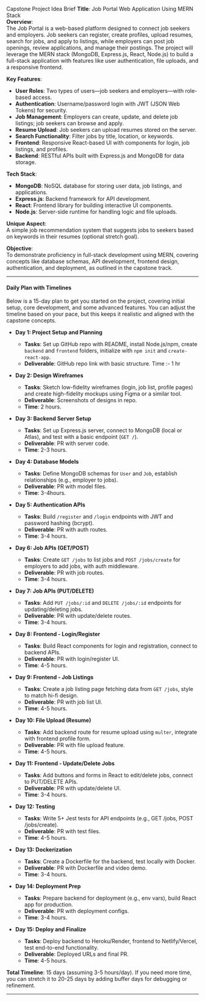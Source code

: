 
 Capstone Project Idea Brief
**Title**: Job Portal Web Application Using MERN Stack  
**Overview**:  
The Job Portal is a web-based platform designed to connect job seekers and employers. Job seekers can register, create profiles, upload resumes, search for jobs, and apply to listings, while employers can post job openings, review applications, and manage their postings. The project will leverage the MERN stack (MongoDB, Express.js, React, Node.js) to build a full-stack application with features like user authentication, file uploads, and a responsive frontend.  

**Key Features**:  
- **User Roles**: Two types of users—job seekers and employers—with role-based access.  
- **Authentication**: Username/password login with JWT (JSON Web Tokens) for security.  
- **Job Management**: Employers can create, update, and delete job listings; job seekers can browse and apply.  
- **Resume Upload**: Job seekers can upload resumes stored on the server.  
- **Search Functionality**: Filter jobs by title, location, or keywords.  
- **Frontend**: Responsive React-based UI with components for login, job listings, and profiles.  
- **Backend**: RESTful APIs built with Express.js and MongoDB for data storage.  

**Tech Stack**:  
- **MongoDB**: NoSQL database for storing user data, job listings, and applications.  
- **Express.js**: Backend framework for API development.  
- **React**: Frontend library for building interactive UI components.  
- **Node.js**: Server-side runtime for handling logic and file uploads.  

**Unique Aspect**:  
A simple job recommendation system that suggests jobs to seekers based on keywords in their resumes (optional stretch goal).  

**Objective**:  
To demonstrate proficiency in full-stack development using MERN, covering concepts like database schemas, API development, frontend design, authentication, and deployment, as outlined in the capstone track.  

---

#### Daily Plan with Timelines
Below is a 15-day plan to get you started on the project, covering initial setup, core development, and some advanced features. You can adjust the timeline based on your pace, but this keeps it realistic and aligned with the capstone concepts.

- **Day 1: Project Setup and Planning**  
  - **Tasks**: Set up GitHub repo with README, install Node.js/npm, create `backend` and `frontend` folders, initialize with `npm init` and `create-react-app`.  
  - **Deliverable**: GitHub repo link with basic structure. 
Time :- 1 hr

- **Day 2: Design Wireframes**  
  - **Tasks**: Sketch low-fidelity wireframes (login, job list, profile pages) and create high-fidelity mockups using Figma or a similar tool.  
  - **Deliverable**: Screenshots of designs in repo.  
  - **Time**: 2 hours.  

- **Day 3: Backend Server Setup**  
  - **Tasks**: Set up Express.js server, connect to MongoDB (local or Atlas), and test with a basic endpoint (`GET /`).  
  - **Deliverable**: PR with server code.  
  - **Time**: 2-3 hours.  

- **Day 4: Database Models**  
  - **Tasks**: Define MongoDB schemas for `User` and `Job`, establish relationships (e.g., employer to jobs).  
  - **Deliverable**: PR with model files.  
  - **Time**: 3-4hours.  

- **Day 5: Authentication APIs**  
  - **Tasks**: Build `/register` and `/login` endpoints with JWT and password hashing (bcrypt).  
  - **Deliverable**: PR with auth routes.  
  - **Time**: 3-4  hours.  

- **Day 6: Job APIs (GET/POST)**  
  - **Tasks**: Create `GET /jobs` to list jobs and `POST /jobs/create` for employers to add jobs, with auth middleware.  
  - **Deliverable**: PR with job routes.  
  - **Time**: 3-4 hours.  

- **Day 7: Job APIs (PUT/DELETE)**  
  - **Tasks**: Add `PUT /jobs/:id` and `DELETE /jobs/:id` endpoints for updating/deleting jobs.  
  - **Deliverable**: PR with update/delete routes.  
  - **Time**: 3-4 hours.  

- **Day 8: Frontend - Login/Register**  
  - **Tasks**: Build React components for login and registration, connect to backend APIs.  
  - **Deliverable**: PR with login/register UI.  
  - **Time**: 4-5 hours.  

- **Day 9: Frontend - Job Listings**  
  - **Tasks**: Create a job listing page fetching data from `GET /jobs`, style to match hi-fi design.  
  - **Deliverable**: PR with job list UI.  
  - **Time**: 4-5 hours.  

- **Day 10: File Upload (Resume)**  
  - **Tasks**: Add backend route for resume upload using `multer`, integrate with frontend profile form.  
  - **Deliverable**: PR with file upload feature.  
  - **Time**: 4-5 hours.  

- **Day 11: Frontend - Update/Delete Jobs**  
  - **Tasks**: Add buttons and forms in React to edit/delete jobs, connect to PUT/DELETE APIs.  
  - **Deliverable**: PR with update/delete UI.  
  - **Time**: 3-4 hours.  

- **Day 12: Testing**  
  - **Tasks**: Write 5+ Jest tests for API endpoints (e.g., GET /jobs, POST /jobs/create).  
  - **Deliverable**: PR with test files.  
  - **Time**: 4-5 hours.  

- **Day 13: Dockerization**  
  - **Tasks**: Create a Dockerfile for the backend, test locally with Docker.  
  - **Deliverable**: PR with Dockerfile and video demo.  
  - **Time**: 3-4 hours.  

- **Day 14: Deployment Prep**  
  - **Tasks**: Prepare backend for deployment (e.g., env vars), build React app for production.  
  - **Deliverable**: PR with deployment configs.  
  - **Time**: 3-4 hours.  

- **Day 15: Deploy and Finalize**  
  - **Tasks**: Deploy backend to Heroku/Render, frontend to Netlify/Vercel, test end-to-end functionality.  
  - **Deliverable**: Deployed URLs and final PR.  
  - **Time**: 4-5 hours.  

**Total Timeline**: 15 days (assuming 3-5 hours/day). If you need more time, you can stretch it to 20-25 days by adding buffer days for debugging or refinement.

---

